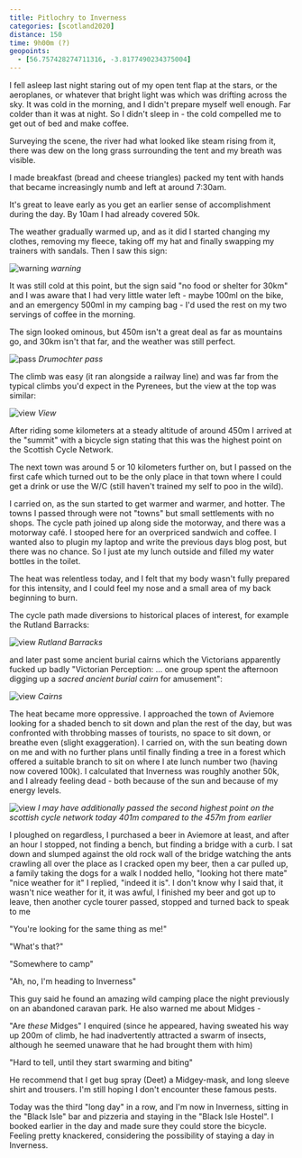 ```yaml
--- 
title: Pitlochry to Inverness
categories: [scotland2020]
distance: 150
time: 9h00m (?)
geopoints: 
  - [56.757428274711316, -3.8177490234375004]
---
```


I fell asleep last night staring out of my open tent flap at the stars, or the
aeroplanes, or whatever that bright light was which was drifting across the
sky. It was cold in the morning, and I didn't prepare myself well enough. Far
colder than it was at night. So I didn't sleep in - the cold compelled me to
get out of bed and make coffee.

Surveying the scene, the river had what looked like steam rising from it,
there was dew on the long grass surrounding the tent and my breath was visible.

I made breakfast (bread and cheese triangles) packed my tent with hands that
became increasingly numb and left at around 7:30am.

It's great to leave early as you get an earlier sense of accomplishment during
the day. By 10am I had already covered 50k.

The weather gradually warmed up, and as it did I started changing my clothes,
removing my fleece, taking off my hat and finally swapping my trainers with
sandals. Then I saw this sign:

![warning](/images/scotland/2020-08-09-2.jpg)
_warning_

It was still cold at this point, but the sign said "no food or shelter for
30km" and I was aware that I had very little water left - maybe 100ml on the
bike, and an emergency 500ml in my camping bag - I'd used the rest on my two
servings of coffee in the morning.

The sign looked ominous, but 450m isn't a great deal as far as mountains go,
and 30km isn't that far, and the weather was still perfect.

![pass](/images/scotland/2020-08-09-3.jpg)
_Drumochter pass_

The climb was easy (it ran alongside a railway line) and was far from the
typical climbs you'd expect in the Pyrenees, but the view at the top was
similar:

![view](/images/scotland/2020-08-09-4.jpg)
_View_

After riding some kilometers at a steady altitude of around 450m I arrived at
the "summit" with a bicycle sign stating that this was the highest point on
the Scottish Cycle Network.

The next town was around 5 or 10 kilometers further on, but I passed on the
first cafe which turned out to be the only place in that town where I could
get a drink or use the W/C (still haven't trained my self to poo in the wild).

I carried on, as the sun started to get warmer and warmer, and hotter. The
towns I passed through were not "towns" but small settlements with no shops.
The cycle path joined up along side the motorway, and there was a motorway
café. I stooped here for an overpriced sandwich and coffee. I wanted also to
plugin my laptop and write the previous days blog post, but there was no
chance. So I just ate my lunch outside and filled my water bottles in the
toilet.

The heat was relentless today, and I felt that my body wasn't fully prepared
for this intensity, and I could feel my nose and a small area of my back
beginning to burn. 

The cycle path made diversions to historical places of interest, for example
the Rutland Barracks:

![view](/images/scotland/2020-08-09-5.jpg)
_Rutland Barracks_


and later past some ancient burial cairns which the Victorians apparently
fucked up badly "Victorian Perception: ... one group spent the afternoon
digging up a _sacred ancient burial cairn_ for amusement":

![view](/images/scotland/2020-08-09-7.jpg)
_Cairns_

The heat became more oppressive. I approached the town of Aviemore looking for a
shaded bench to sit down and plan the rest of the day, but was confronted with
throbbing masses of tourists, no space to sit down, or breathe even (slight
exaggeration). I carried on, with the sun beating down on me and with no
further plans until finally finding a tree in a forest which offered a
suitable branch to sit on where I ate lunch number two (having now covered
100k). I calculated that Inverness was roughly another 50k, and I already
feeling dead - both because of the sun and because of my energy levels.

![view](/images/scotland/2020-08-09-6.jpg)
_I may have additionally passed the second highest point on the scottish cycle network today 401m compared to the 457m from earlier_

I ploughed on regardless, I purchased a beer in Aviemore at least, and after
an hour I stopped, not finding a bench, but finding a bridge with a curb. I
sat down and slumped against the old rock wall of the bridge watching the ants
crawling all over the place as I cracked open my beer, then a car pulled up, a
family taking the dogs for a walk I nodded hello, "looking hot there mate"
"nice weather for it" I replied, "indeed it is". I don't know why I said that,
it wasn't nice weather for it, it was awful, I finished my beer and got up to
leave, then another cycle tourer passed, stopped and turned back to speak to
me

"You're looking for the same thing as me!"

"What's that?"

"Somewhere to camp"

"Ah, no, I'm heading to Inverness"

This guy said he found an amazing wild camping place the night previously on
an abandoned caravan park. He also warned me about Midges - 

"Are _these_ Midges" I enquired (since he appeared, having sweated his way up 200m of climb, he had
inadvertently attracted a swarm of insects, although he seemed unaware that
he had brought them with him)

"Hard to tell, until they start swarming and biting"

He recommend that I get bug spray (Deet) a Midgey-mask, and long sleeve shirt
and trousers. I'm still hoping I don't encounter these famous pests.

Today was the third "long day" in a row, and I'm now in Inverness, sitting in
the "Black Isle" bar and pizzeria and staying in the "Black Isle Hostel". I
booked earlier in the day and made sure they could store the bicycle. Feeling
pretty knackered, considering the possibility of staying a day in Inverness.
